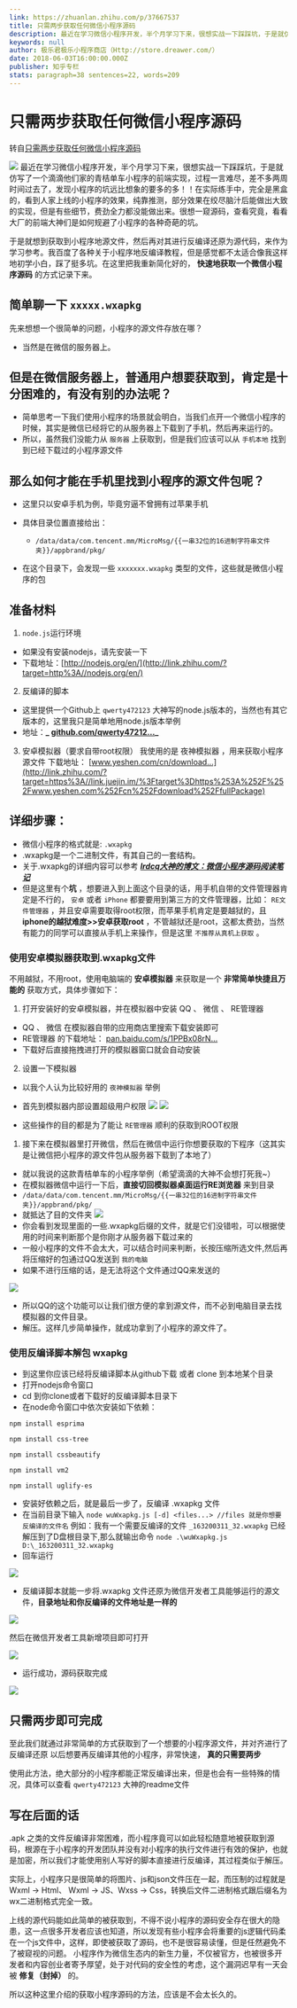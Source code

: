 ```yaml
---
link: https://zhuanlan.zhihu.com/p/37667537
title: 只需两步获取任何微信小程序源码
description: 最近在学习微信小程序开发，半个月学习下来，很想实战一下踩踩坑，于是就仿写了一个滴滴他们家的青桔单车小程序的前端实现，过程一言难尽，差不多两周时间过去了，发现小程序的坑远比想象的要多的多！！在实际练手…
keywords: null
author: 极乐君极乐小程序商店（Http://store.dreawer.com/）
date: 2018-06-03T16:00:00.000Z
publisher: 知乎专栏
stats: paragraph=38 sentences=22, words=209
---
```

# 只需两步获取任何微信小程序源码
转自[只需两步获取任何微信小程序源码](https://zhuanlan.zhihu.com/p/37667537)

![](https://pic3.zhimg.com/v2-42e2fbf96f17f691e179536188546cb6_1200x500.jpg)
最近在学习微信小程序开发，半个月学习下来，很想实战一下踩踩坑，于是就仿写了一个滴滴他们家的青桔单车小程序的前端实现，过程一言难尽，差不多两周时间过去了，发现小程序的坑远比想象的要多的多！！在实际练手中，完全是黑盒的，看到人家上线的小程序的效果，纯靠推测，部分效果在绞尽脑汁后能做出大致的实现，但是有些细节，费劲全力都没能做出来。很想一窥源码，查看究竟，看看大厂的前端大神们是如何规避了小程序的各种奇葩的坑。

于是就想到获取到小程序地源文件，然后再对其进行反编译还原为源代码，来作为学习参考。我百度了各种关于小程序地反编译教程，但是感觉都不太适合像我这样地初学小白，踩了挺多坑。在这里把我重新简化好的， **快速地获取一个微信小程序源码** 的方式记录下来。

## 简单聊一下 `xxxxx.wxapkg`

先来想想一个很简单的问题，小程序的源文件存放在哪？

* 当然是在微信的服务器上。

## 但是在微信服务器上，普通用户想要获取到，肯定是十分困难的，有没有别的办法呢？

* 简单思考一下我们使用小程序的场景就会明白，当我们点开一个微信小程序的时候，其实是微信已经将它的从服务器上下载到了手机，然后再来运行的。
* 所以，虽然我们没能力从 `服务器` 上获取到，但是我们应该可以从 `手机本地` 找到到已经下载过的小程序源文件

## 那么如何才能在手机里找到小程序的源文件包呢？

* 这里只以安卓手机为例，毕竟穷逼不曾拥有过苹果手机
* 具体目录位置直接给出：
  - `/data/data/com.tencent.mm/MicroMsg/{{一串32位的16进制字符串文件夹}}/appbrand/pkg/`

* 在这个目录下，会发现一些 `xxxxxxx.wxapkg` 类型的文件，这些就是微信小程序的包

## 准备材料
1. `node.js`运行环境
- 如果没有安装nodejs，请先安装一下
- 下载地址：[http://nodejs.org/en/](http://link.zhihu.com/?target=http%3A//nodejs.org/en/)
2. 反编译的脚本
* 这里提供一个Github上 `qwerty472123` 大神写的node.js版本的，当然也有其它版本的，这里我只是简单地用node.js版本举例
* 地址：**_ [github.com/qwerty47212...](http://link.zhihu.com/?target=https%3A//link.juejin.im/%3Ftarget%3Dhttps%253A%252F%252Fgithub.com%252Fqwerty472123%252FwxappUnpacker)_**
3. 安卓模拟器（要求自带root权限）
我使用的是 夜神模拟器 ，用来获取小程序源文件
下载地址： [www.yeshen.com/cn/download…](http://link.zhihu.com/?target=https%3A//link.juejin.im/%3Ftarget%3Dhttps%253A%252F%252Fwww.yeshen.com%252Fcn%252Fdownload%252FfullPackage)



## 详细步骤：

* 微信小程序的格式就是: `.wxapkg`
* .wxapkg是一个二进制文件，有其自己的一套结构。
* 关于.wxapkg的详细内容可以参考
**_[lrdcq大神的博文：微信小程序源码阅读笔记](http://link.zhihu.com/?target=https%3A//link.juejin.im/%3Ftarget%3Dhttp%253A%252F%252Flrdcq.com%252Fme%252Fread.php%252F66.htm)_**
* 但是这里有个**坑** ，想要进入到上面这个目录的话，用手机自带的文件管理器肯定是不行的， `安卓` 或者 `iPhone` 都要要用到第三方的文件管理器，比如： `RE文件管理器` ，并且安卓需要取得root权限，而苹果手机肯定是要越狱的，且**iphone的越狱难度>>安卓获取root** ，不管越狱还是root，这都太费劲，当然有能力的同学可以直接从手机上来操作，但是这里 `不推荐从真机上获取` 。

### 使用安卓模拟器获取到.wxapkg文件

不用越狱，不用root，使用电脑端的 **安卓模拟器** 来获取是一个 **非常简单快捷且万能的** 获取方式，具体步骤如下：

1. 打开安装好的安卓模拟器，并在模拟器中安装 QQ 、 微信 、 RE管理器
* QQ 、 微信 在模拟器自带的应用商店里搜索下载安装即可
* RE管理器 的下载地址： [pan.baidu.com/s/1PPBx08rN…](http://link.zhihu.com/?target=https%3A//link.juejin.im/%3Ftarget%3Dhttps%253A%252F%252Fpan.baidu.com%252Fs%252F1PPBx08rNutXxhlMMJbuTpQ)
* 下载好后直接拖拽进打开的模拟器窗口就会自动安装
2. 设置一下模拟器
* 以我个人认为比较好用的 `夜神模拟器` 举例
* 首先到模拟器内部设置超级用户权限
![](https://pic3.zhimg.com/80/v2-bd5f9debf0aa5cef456dbd0c2094a7a6_hd.jpg)
![](https://pic1.zhimg.com/80/v2-d220aac7c4be1a1457e2ed01b53e0268_hd.jpg)

* 这些操作的目的都是为了能让 `RE管理器` 顺利的获取到ROOT权限
1. 接下来在模拟器里打开微信，然后在微信中运行你想要获取的下程序（这其实是让微信把小程序的源文件包从服务器下载到了本地了）

* 就以我说的这款青桔单车的小程序举例（希望滴滴的大神不会想打死我~）
* 在模拟器微信中运行一下后，**直接切回模拟器桌面运行RE浏览器** 来到目录
* `/data/data/com.tencent.mm/MicroMsg/{{一串32位的16进制字符串文件夹}}/appbrand/pkg/`
* 就抵达了目的文件夹
![](https://pic1.zhimg.com/80/v2-cc703b5775beea55a1127826bed3d90c_hd.jpg)
* 你会看到发现里面的一些.wxapkg后缀的文件，就是它们没错啦，可以根据使用的时间来判断那个是你刚才从服务器下载过来的
* 一般小程序的文件不会太大，可以结合时间来判断，长按压缩所选文件,然后再将压缩好的包通过QQ发送到 `我的电脑`
* 如果不进行压缩的话，是无法将这个文件通过QQ来发送的

![](https://pic4.zhimg.com/80/v2-fb017ead7f22979f0b8aeb2f902bb9b3_hd.jpg)

* 所以QQ的这个功能可以让我们很方便的拿到源文件，而不必到电脑目录去找模拟器的文件目录。
* 解压。这样几步简单操作，就成功拿到了小程序的源文件了。

### 使用反编译脚本解包 wxapkg

* 到这里你应该已经将反编译脚本从github下载 或者 clone 到本地某个目录
* 打开nodejs命令窗口
* cd 到你clone或者下载好的反编译脚本目录下
* 在node命令窗口中依次安装如下依赖：
```
npm install esprima

npm install css-tree

npm install cssbeautify

npm install vm2

npm install uglify-es
```
* 安装好依赖之后，就是最后一步了，反编译 .wxapkg 文件
* 在当前目录下输入
`node wuWxapkg.js [-d] <files...> //files 就是你想要反编译的文件名`
例如：我有一个需要反编译的文件 `_163200311_32.wxapkg` 已经解压到了D盘根目录下,那么就输出命令
`node .\wuWxapkg.js D:\_163200311_32.wxapkg`
* 回车运行

![](https://pic4.zhimg.com/80/v2-3d07100d5d897328298bfa0efb51a5e7_hd.jpg)

* 反编译脚本就能一步将.wxapkg 文件还原为微信开发者工具能够运行的源文件，**目录地址和你反编译的文件地址是一样的**

![](https://pic2.zhimg.com/80/v2-29a6521b85502ac3584f26c5c40063dd_hd.jpg)

然后在微信开发者工具新增项目即可打开

![](https://pic2.zhimg.com/80/v2-a710b3e53a4629ed4cac61c8d9d25c91_hd.jpg)

* 运行成功，源码获取完成

![](https://pic4.zhimg.com/80/v2-328cac06b6816617ff8d3a0243200beb_hd.jpg)

## 只需两步即可完成

至此我们就通过非常简单的方式获取到了一个想要的小程序源文件，并对齐进行了反编译还原 以后想要再反编译其他的小程序，非常快速， **真的只需要两步**

使用此方法，绝大部分的小程序都能正常反编译出来，但是也会有一些特殊的情况，具体可以查看 `qwerty472123` 大神的readme文件

## 写在后面的话

.apk 之类的文件反编译非常困难，而小程序竟可以如此轻松随意地被获取到源码，根源在于小程序的开发团队并没有对小程序的执行文件进行有效的保护，也就是加密，所以我们才能使用别人写好的脚本直接进行反编译，其过程类似于解压。

实际上，小程序只是很简单的将图片、js和json文件压在一起，而压制的过程就是Wxml -> Html、 Wxml -> JS、Wxss -> Css，转换后文件二进制格式跟后缀名为wx二进制格式完全一致。

上线的源代码能如此简单的被获取到，不得不说小程序的源码安全存在很大的隐患，这一点很多开发者应该也知道，所以发现有些小程序会将重要的js逻辑代码柔在一个js文件中，这样，即使被获取了源码，也不是很容易读懂，但是任然避免不了被窥视的问题。 小程序作为微信生态内的新生力量，不仅被官方，也被很多开发者和内容创业者寄予厚望，处于对代码的安全性的考虑，这个漏洞迟早有一天会被 **修复（封掉）** 的。

所以这种这里介绍的获取小程序源码的方法，应该是不会太长久的。
